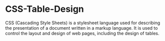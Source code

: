 # CSS-Table-Design
CSS (Cascading Style Sheets) is a stylesheet language used for describing the presentation of a document written in a markup language. It is used to control the layout and design of web pages, including the design of tables.
